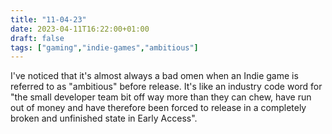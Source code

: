 ```yaml
---
title: "11-04-23"
date: 2023-04-11T16:22:00+01:00
draft: false
tags: ["gaming","indie-games","ambitious"]
---
```


I've noticed that it's almost always a bad omen when an Indie game is referred to as "ambitious" before release. It's like an industry code word for "the small developer team bit off way more than they can chew, have run out of money and have therefore been forced to release in a completely broken and unfinished state in Early Access".